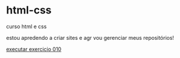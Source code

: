 # html-css
 curso html e css

 estou apredendo a criar sites e agr vou gerenciar meus repositórios!

<a href="https://vitordanielalencar.github.io/html-css/exercicios/ex010/index.html">executar exercicio 010</a> 


  <a href="https://vitordanielalencar.github.io/html-css/desafios/dextra006/index.html">
  